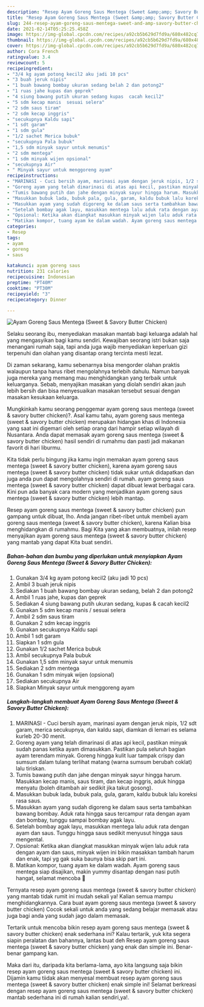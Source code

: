 ```yaml
---
description: "Resep Ayam Goreng Saus Mentega (Sweet &amp;amp; Savory Butter Chicken) yang lezat dan Mudah Dibuat"
title: "Resep Ayam Goreng Saus Mentega (Sweet &amp;amp; Savory Butter Chicken) yang lezat dan Mudah Dibuat"
slug: 244-resep-ayam-goreng-saus-mentega-sweet-and-amp-savory-butter-chicken-yang-lezat-dan-mudah-dibuat
date: 2021-02-14T05:25:25.458Z
image: https://img-global.cpcdn.com/recipes/a92cb5b629d7fd9a/680x482cq70/ayam-goreng-saus-mentega-sweet-savory-butter-chicken-foto-resep-utama.jpg
thumbnail: https://img-global.cpcdn.com/recipes/a92cb5b629d7fd9a/680x482cq70/ayam-goreng-saus-mentega-sweet-savory-butter-chicken-foto-resep-utama.jpg
cover: https://img-global.cpcdn.com/recipes/a92cb5b629d7fd9a/680x482cq70/ayam-goreng-saus-mentega-sweet-savory-butter-chicken-foto-resep-utama.jpg
author: Cora French
ratingvalue: 3.4
reviewcount: 5
recipeingredient:
- "3/4 kg ayam potong kecil2 aku jadi 10 pcs"
- "3 buah jeruk nipis"
- "1 buah bawang bombay ukuran sedang belah 2 dan potong2"
- "1 ruas jahe kupas dan geprek"
- "4 siung bawang putih ukuran sedang kupas  cacah kecil2"
- "5 sdm kecap manis  sesuai selera"
- "2 sdm saus tiram"
- "2 sdm kecap inggris"
- "secukupnya Kaldu sapi"
- "1 sdt garam"
- "1 sdm gula"
- "1/2 sachet Merica bubuk"
- "secukupnya Pala bubuk"
- "1,5 sdm minyak sayur untuk menumis"
- "2 sdm mentega"
- "1 sdm minyak wijen opsional"
- "secukupnya Air"
- " Minyak sayur untuk menggoreng ayam"
recipeinstructions:
- "MARINASI - Cuci bersih ayam, marinasi ayam dengan jeruk nipis, 1/2 sdt garam, merica secukupnya, dan kaldu sapi, diamkan di lemari es selama kurleb 20-30 menit."
- "Goreng ayam yang telah dimarinasi di atas api kecil, pastikan minyak sudah panas ketika ayam dimasukkan. Pastikan pula seluruh bagian ayam terendam minyak. Goreng hingga kulit luar tampak crispy dan sumsum dalam tulang terlihat matang (warna sumsum berubah coklat) lalu tiriskan."
- "Tumis bawang putih dan jahe dengan minyak sayur hingga harum. Masukkan kecap manis, saus tiram, dan kecap inggris, aduk hingga menyatu (boleh ditambah air sedikit jika takut gosong)."
- "Masukkan bubuk lada, bubuk pala, gula, garam, kaldu bubuk lalu koreksi rasa saus."
- "Masukkan ayam yang sudah digoreng ke dalam saus serta tambahkan bawang bombay. Aduk rata hingga saus tercampur rata dengan ayam dan bombay, tunggu sampai bombay agak layu."
- "Setelah bombay agak layu, masukkan mentega lalu aduk rata dengan ayam dan saus. Tunggu hingga saus sedikit menyusut hingga saus mengental."
- "Opsional: Ketika akan diangkat masukkan minyak wijen lalu aduk rata dengan ayam dan saus, minyak wijen ini bikin masakkan tambah harum dan enak, tapi yg gak suka baunya bisa skip part ini."
- "Matikan kompor, tuang ayam ke dalam wadah. Ayam goreng saus mentega siap disajikan, makin yummy disantap dengan nasi putih hangat, selamat mencoba 🧡"
categories:
- Resep
tags:
- ayam
- goreng
- saus

katakunci: ayam goreng saus 
nutrition: 231 calories
recipecuisine: Indonesian
preptime: "PT40M"
cooktime: "PT30M"
recipeyield: "3"
recipecategory: Dinner

---
```



![Ayam Goreng Saus Mentega (Sweet &amp; Savory Butter Chicken)](https://img-global.cpcdn.com/recipes/a92cb5b629d7fd9a/680x482cq70/ayam-goreng-saus-mentega-sweet-savory-butter-chicken-foto-resep-utama.jpg)

Selaku seorang ibu, menyediakan masakan mantab bagi keluarga adalah hal yang mengasyikan bagi kamu sendiri. Kewajiban seorang istri bukan saja menangani rumah saja, tapi anda juga wajib menyediakan keperluan gizi terpenuhi dan olahan yang disantap orang tercinta mesti lezat.

Di zaman  sekarang, kamu sebenarnya bisa mengorder olahan praktis walaupun tanpa harus ribet mengolahnya terlebih dahulu. Namun banyak juga mereka yang memang mau menghidangkan yang terbaik untuk keluarganya. Sebab, menyajikan masakan yang diolah sendiri akan jauh lebih bersih dan bisa menyesuaikan masakan tersebut sesuai dengan masakan kesukaan keluarga. 



Mungkinkah kamu seorang penggemar ayam goreng saus mentega (sweet &amp; savory butter chicken)?. Asal kamu tahu, ayam goreng saus mentega (sweet &amp; savory butter chicken) merupakan hidangan khas di Indonesia yang saat ini digemari oleh setiap orang dari hampir setiap wilayah di Nusantara. Anda dapat memasak ayam goreng saus mentega (sweet &amp; savory butter chicken) hasil sendiri di rumahmu dan pasti jadi makanan favorit di hari liburmu.

Kita tidak perlu bingung jika kamu ingin memakan ayam goreng saus mentega (sweet &amp; savory butter chicken), karena ayam goreng saus mentega (sweet &amp; savory butter chicken) tidak sukar untuk didapatkan dan juga anda pun dapat mengolahnya sendiri di rumah. ayam goreng saus mentega (sweet &amp; savory butter chicken) dapat dibuat lewat berbagai cara. Kini pun ada banyak cara modern yang menjadikan ayam goreng saus mentega (sweet &amp; savory butter chicken) lebih mantap.

Resep ayam goreng saus mentega (sweet &amp; savory butter chicken) pun gampang untuk dibuat, lho. Anda jangan ribet-ribet untuk membeli ayam goreng saus mentega (sweet &amp; savory butter chicken), karena Kalian bisa menghidangkan di rumahmu. Bagi Kita yang akan membuatnya, inilah resep menyajikan ayam goreng saus mentega (sweet &amp; savory butter chicken) yang mantab yang dapat Kita buat sendiri.

<!--inarticleads1-->

##### Bahan-bahan dan bumbu yang diperlukan untuk menyiapkan Ayam Goreng Saus Mentega (Sweet &amp; Savory Butter Chicken):

1. Gunakan 3/4 kg ayam potong kecil2 (aku jadi 10 pcs)
1. Ambil 3 buah jeruk nipis
1. Sediakan 1 buah bawang bombay ukuran sedang, belah 2 dan potong2
1. Ambil 1 ruas jahe, kupas dan geprek
1. Sediakan 4 siung bawang putih ukuran sedang, kupas &amp; cacah kecil2
1. Gunakan 5 sdm kecap manis / sesuai selera
1. Ambil 2 sdm saus tiram
1. Gunakan 2 sdm kecap inggris
1. Gunakan secukupnya Kaldu sapi
1. Ambil 1 sdt garam
1. Siapkan 1 sdm gula
1. Gunakan 1/2 sachet Merica bubuk
1. Ambil secukupnya Pala bubuk
1. Gunakan 1,5 sdm minyak sayur untuk menumis
1. Sediakan 2 sdm mentega
1. Gunakan 1 sdm minyak wijen (opsional)
1. Sediakan secukupnya Air
1. Siapkan  Minyak sayur untuk menggoreng ayam




<!--inarticleads2-->

##### Langkah-langkah membuat Ayam Goreng Saus Mentega (Sweet &amp; Savory Butter Chicken):

1. MARINASI - Cuci bersih ayam, marinasi ayam dengan jeruk nipis, 1/2 sdt garam, merica secukupnya, dan kaldu sapi, diamkan di lemari es selama kurleb 20-30 menit.
1. Goreng ayam yang telah dimarinasi di atas api kecil, pastikan minyak sudah panas ketika ayam dimasukkan. Pastikan pula seluruh bagian ayam terendam minyak. Goreng hingga kulit luar tampak crispy dan sumsum dalam tulang terlihat matang (warna sumsum berubah coklat) lalu tiriskan.
1. Tumis bawang putih dan jahe dengan minyak sayur hingga harum. Masukkan kecap manis, saus tiram, dan kecap inggris, aduk hingga menyatu (boleh ditambah air sedikit jika takut gosong).
1. Masukkan bubuk lada, bubuk pala, gula, garam, kaldu bubuk lalu koreksi rasa saus.
1. Masukkan ayam yang sudah digoreng ke dalam saus serta tambahkan bawang bombay. Aduk rata hingga saus tercampur rata dengan ayam dan bombay, tunggu sampai bombay agak layu.
1. Setelah bombay agak layu, masukkan mentega lalu aduk rata dengan ayam dan saus. Tunggu hingga saus sedikit menyusut hingga saus mengental.
1. Opsional: Ketika akan diangkat masukkan minyak wijen lalu aduk rata dengan ayam dan saus, minyak wijen ini bikin masakkan tambah harum dan enak, tapi yg gak suka baunya bisa skip part ini.
1. Matikan kompor, tuang ayam ke dalam wadah. Ayam goreng saus mentega siap disajikan, makin yummy disantap dengan nasi putih hangat, selamat mencoba 🧡




Ternyata resep ayam goreng saus mentega (sweet &amp; savory butter chicken) yang mantab tidak rumit ini mudah sekali ya! Kalian semua mampu menghidangkannya. Cara buat ayam goreng saus mentega (sweet &amp; savory butter chicken) Cocok sekali untuk anda yang sedang belajar memasak atau juga bagi anda yang sudah jago dalam memasak.

Tertarik untuk mencoba bikin resep ayam goreng saus mentega (sweet &amp; savory butter chicken) enak sederhana ini? Kalau tertarik, yuk kita segera siapin peralatan dan bahannya, lantas buat deh Resep ayam goreng saus mentega (sweet &amp; savory butter chicken) yang enak dan simple ini. Benar-benar gampang kan. 

Maka dari itu, daripada kita berlama-lama, ayo kita langsung saja bikin resep ayam goreng saus mentega (sweet &amp; savory butter chicken) ini. Dijamin kamu tiidak akan menyesal membuat resep ayam goreng saus mentega (sweet &amp; savory butter chicken) enak simple ini! Selamat berkreasi dengan resep ayam goreng saus mentega (sweet &amp; savory butter chicken) mantab sederhana ini di rumah kalian sendiri,ya!.

